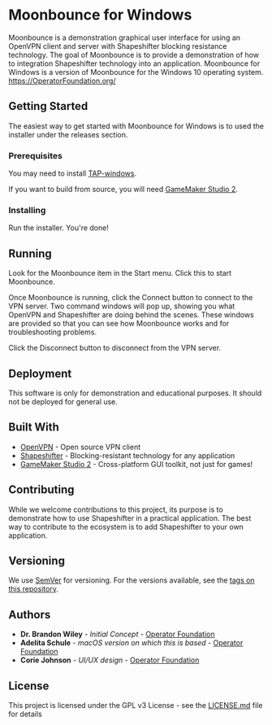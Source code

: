 # Moonbounce for Windows

Moonbounce is a demonstration graphical user interface for using an OpenVPN client and server with Shapeshifter blocking resistance technology. The goal of Moonbounce is to provide a demonstration of how to integration Shapeshifter technology into an application. Moonbounce for Windows is a version of Moonbounce for the Windows 10 operating system. https://OperatorFoundation.org/

## Getting Started

The easiest way to get started with Moonbounce for Windows is to used the installer under the releases section.

### Prerequisites

You may need to install [TAP-windows](https://swupdate.openvpn.org/community/releases/tap-windows-9.21.2.exe).

If you want to build from source, you will need [GameMaker Studio 2](https://www.yoyogames.com/gamemaker/features).

### Installing

Run the installer. You're done!

## Running

Look for the Moonbounce item in the Start menu. Click this to start Moonbounce.

Once Moonbounce is running, click the Connect button to connect to the VPN server. Two command windows will pop up, showing you what OpenVPN and Shapeshifter are doing behind the scenes. These windows are provided so that you can see how Moonbounce works and for troubleshooting problems.

Click the Disconnect button to disconnect from the VPN server.

## Deployment

This software is only for demonstration and educational purposes. It should not be deployed for general use.

## Built With

* [OpenVPN](https://openvpn.net/) - Open source VPN client
* [Shapeshifter](https://github.com/OperatorFoundation/shapeshifter-dispatcher) - Blocking-resistant technology for any application
* [GameMaker Studio 2](https://www.yoyogames.com/gamemaker/features) - Cross-platform GUI toolkit, not just for games!

## Contributing

While we welcome contributions to this project, its purpose is to demonstrate how to use Shapeshifter in a practical application. The best way to contribute to the ecosystem is to add Shapeshifter to your own application.

## Versioning

We use [SemVer](http://semver.org/) for versioning. For the versions available, see the [tags on this repository](https://github.com/OperatorFoundation/Moonbounce-Windows/tags). 

## Authors

* **Dr. Brandon Wiley** - *Initial Concept* - [Operator Foundation](https://github.com/OperatorFoundation)
* **Adelita Schule** - *macOS version on which this is based* - [Operator Foundation](https://github.com/OperatorFoundation)
* **Corie Johnson** - *UI/UX design* - [Operator Foundation](https://github.com/OperatorFoundation)

## License

This project is licensed under the GPL v3 License - see the [LICENSE.md](LICENSE.md) file for details
